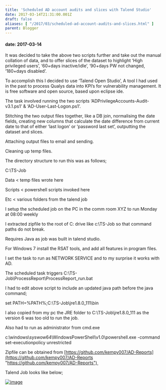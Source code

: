 ```yaml
---
title: 'Scheduled AD account audits and slices with Talend Studio'
date: 2017-03-14T21:31:00.001Z
draft: false
aliases: [ "/2017/03/scheduled-ad-account-audits-and-slices.html" ]
parent: Blogger
---
```

#### date: 2017-03-14

It was decided to take the above two scripts further and take out the manual collation of data, and to offer slices of the dataset to highlight ‘High privileged users’, ‘60+days inactive/idle’, ‘90+days PW not changed, ‘180+days disabled’.

To accomplish this I decided to use ‘Talend Open Studio’, A tool I had used in the past to process Qualys data into KPI’s for vulnerability management. It is free software and open source, based upon eclipse ide.

The task involved running the two scripts ‘ADPrivilegeAccounts-Audit-v3.1.ps1’ & ‘AD-User-Last-Logon.ps1’.

Stitching the two output files together, like a DB join, normalising the date fields, creating new columns that calculate the date difference from current date to that of either ‘last logon’ or ‘password last set’, outputting the dataset and slices.

Attaching output files to email and sending.

Cleaning up temp files.

The directory structure to run this was as follows;

C:\\TS-Job

Data < temp files wrote here

Scripts < powershell scripts invoked here

Etc < various folders from the talend job

I setup the scheduled job on the PC in the comm room XYZ to run Monday at 08:00 weekly

I extracted zipfile to the root of C: drive like c:\\TS-Job so that command paths do not break.

Requires Java as job was built in talend studio.

For Windows 7 install the RSAT tools, and add all features in program files.

I set the task to run as NETWORK SERVICE and to my surprise it works with AD.

The scheduled task triggers C:\\TS-Job\\ProcessReport\\ProcessReport\_run.bat

I had to edit above script to include an updated java path before the java command;

set PATH=%PATH%;C:\\TS-Job\\jre1.8.0\_111\\bin

I also copied from my pc the JRE folder to C:\\TS-Job\\jre1.8.0\_111 as the version 6 was too old to run the job.

Also had to run as administrator from cmd.exe

c:\\windows\\syswow64\\WindowsPowerShell\\v1.0\\powershell.exe -command set-executionpolicy unrestricted

Zipfile can be obtained from [https://github.com/kempy007/AD-Reports](https://github.com/kempy007/AD-Reports "https://github.com/kempy007/AD-Reports") 

Talend Job looks like below;

[![image](https://lh3.googleusercontent.com/-fdbnI9h5Tw8/WMhhIq93l6I/AAAAAAAAAGQ/vfvpUrYk-ZQ/image_thumb%25255B2%25255D.png?imgmax=800 "image")](https://lh3.googleusercontent.com/--JpVxDMTpgI/WMhhIDkotzI/AAAAAAAAAGM/Tw4iXtuVVSo/s1600-h/image%25255B4%25255D.png)